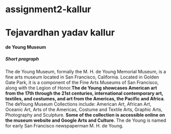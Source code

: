 # assignment2-kallur
# Tejavardhan yadav kallur
#### de Young Museum
##### Short pragraph
The de Young Museum, formally the M. H. de Young Memorial Museum, is a fine arts museum located in San Francisco, California. Located in Golden Gate Park, it is a component of the Fine Arts Museums of San Francisco, along with the Legion of Honor.**The de Young showcases American art from the 17th through the 21st centuries, international contemporary art, textiles, and costumes, and art from the Americas, the Pacific and Africa**. The deYoung Museum Collections include: American Art, African Art, Oceanic Art, Arts of the Americas, Costume and Textile Arts, Graphic Arts, Photography and Sculpture. **Some of the collection is accessible online on the museum website and Google Arts and Culture**. The de Young is named for early San Francisco newspaperman M. H. de Young.